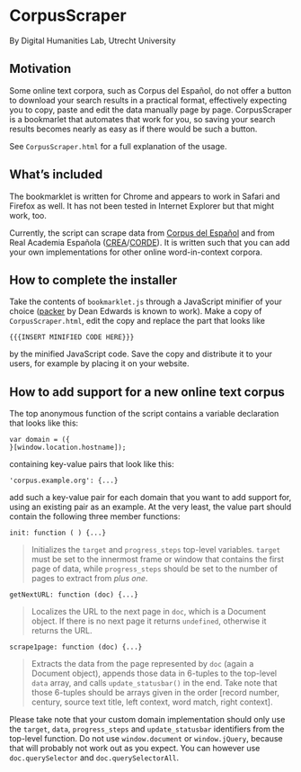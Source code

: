 CorpusScraper
=============

By Digital Humanities Lab, Utrecht University


Motivation
----------

Some online text corpora, such as Corpus del Español, do not offer a button to download your search results in a practical format, effectively expecting you to copy, paste and edit the data manually page by page. CorpusScraper is a bookmarlet that automates that work for you, so saving your search results becomes nearly as easy as if there would be such a button.

See `CorpusScraper.html` for a full explanation of the usage.


What’s included
---------------

The bookmarklet is written for Chrome and appears to work in Safari and Firefox as well. It has not been tested in Internet Explorer but that might work, too.

Currently, the script can scrape data from [Corpus del Español](http://www.corpusdelespanol.org/) and from Real Academia Española ([CREA](http://corpus.rae.es/creanet.html)/[CORDE](http://corpus.rae.es/cordenet.html)). It is written such that you can add your own implementations for other online word-in-context corpora.


How to complete the installer
-----------------------------

Take the contents of `bookmarklet.js` through a JavaScript minifier of your choice ([packer](http://dean.edwards.name/packer/) by Dean Edwards is known to work). Make a copy of `CorpusScraper.html`, edit the copy and replace the part that looks like

    {{{INSERT MINIFIED CODE HERE}}}

by the minified JavaScript code. Save the copy and distribute it to your users, for example by placing it on your website.


How to add support for a new online text corpus
-----------------------------------------------

The top anonymous function of the script contains a variable declaration that looks like this:

    var domain = ({
    }[window.location.hostname]);

containing key-value pairs that look like this:

    'corpus.example.org': {...}

add such a key-value pair for each domain that you want to add support for, using an existing pair as an example. At the very least, the value part should contain the following three member functions:

    init: function ( ) {...}

> Initializes the `target` and `progress_steps` top-level variables. `target` must be set to the innermost frame or window that contains the first page of data, while `progress_steps` should be set to the number of pages to extract from *plus one*.

    getNextURL: function (doc) {...}

> Localizes the URL to the next page in `doc`, which is a Document object. If there is no next page it returns `undefined`, otherwise it returns the URL.

    scrape1page: function (doc) {...}

> Extracts the data from the page represented by `doc` (again a Document object), appends those data in 6-tuples to the top-level `data` array, and calls `update_statusbar()` in the end. Take note that those 6-tuples should be arrays given in the order [record number, century, source text title, left context, word match, right context].

Please take note that your custom domain implementation should only use the `target`, `data`, `progress_steps` and `update_statusbar` identifiers from the top-level function. Do not use `window.document` or `window.jQuery`, because that will probably not work out as you expect. You can however use `doc.querySelector` and `doc.querySelectorAll`.
